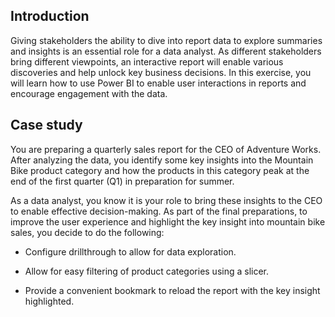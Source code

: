 ## Introduction
Giving stakeholders the ability to dive into report data to explore summaries and insights is an essential role for a data analyst. As different stakeholders bring different viewpoints, an interactive report will enable various discoveries and help unlock key business decisions. In this exercise, you will learn how to use Power BI to enable user interactions in reports and encourage engagement with the data.

## Case study
You are preparing a quarterly sales report for the CEO of Adventure Works. After analyzing the data, you identify some key insights into the Mountain Bike product category and how the products in this category peak at the end of the first quarter (Q1) in preparation for summer.

As a data analyst, you know it is your role to bring these insights to the CEO to enable effective decision-making. As part of the final preparations, to improve the user experience and highlight the key insight into mountain bike sales, you decide to do the following:

- Configure drillthrough to allow for data exploration.

- Allow for easy filtering of product categories using a slicer.

- Provide a convenient bookmark to reload the report with the key insight highlighted.
